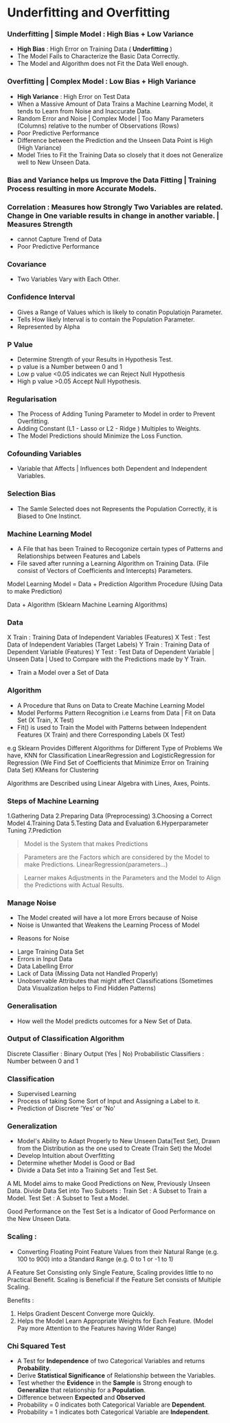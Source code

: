 # Underfitting and Overfitting
  
### Underfitting | Simple Model : High Bias + Low Variance
- **High Bias** : High Error on Training Data ( **Underfitting** )
- The Model Fails to Characterize the Basic Data Correctly. 
- The Model and Algorithm does not Fit the Data Well enough.

### Overfitting | Complex Model : Low Bias + High Variance
- **High Variance** : High Error on Test Data
- When a Massive Amount of Data Trains a Machine Learning Model, it tends to Learn from Noise and Inaccurate Data.
- Random Error and Noise | Complex Model | Too Many Parameters (Columns) relative to the number of Observations (Rows) 
- Poor Predictive Performance
- Difference between the Prediction and the Unseen Data Point is High (High Variance)
- Model Tries to Fit the Training Data so closely that it does not Generalize well to New Unseen Data.

### Bias and Variance helps us Improve the Data Fitting | Training Process resulting in more Accurate Models.

### Correlation : Measures how Strongly Two Variables are related. Change in One variable results in change in another variable. | Measures Strength            
- cannot Capture Trend of Data
- Poor Predictive Performance

### Covariance  
- Two Variables Vary with Each Other.

### Confidence Interval  
- Gives a Range of Values which is likely to conatin Populatiojn Parameter.
- Tells How likely Interval is to contain the Population Parameter.
- Represented by Alpha 

### P Value 
- Determine Strength of your Results in Hypothesis Test.
- p value is a Number between 0 and 1
- Low p value <0.05 indicates we can Reject Null Hypothesis
- High p value >0.05 Accept Null Hypothesis.

### Regularisation 
- The Process of Adding Tuning Parameter to Model in order to Prevent Overfitting.
- Adding Constant (L1 - Lasso or L2 - Ridge ) Multiples to Weights.
- The Model Predictions should Minimize the Loss Function.


### Cofounding Variables 
- Variable that Affects | Influences both Dependent and Independent Variables.

### Selection Bias 
- The Samle Selected does not Represents the Population Correctly, it is Biased to One Instinct. 

### Machine Learning Model
- A File that has been Trained to Recogonize certain types of Patterns and Relationships between Features and Labels 
- File saved after running a Learning Algorithm on Training Data. (File consist of Vectors of Coefficients and Intercepts) Parameters. 

Model Learning Model = Data + Prediction Algorithm Procedure (Using Data to make Prediction)

Data + Algorithm (Sklearn Machine Learning Algorithms)

### Data 
X Train : Training Data of Independent Variables (Features)
X Test : Test Data of Independent Variables (Target Labels)
Y Train : Training Data of Dependent Variable (Features)
Y Test : Test Data of Dependent Variable | Unseen Data | Used to Compare with the Predictions made by Y Train.

- Train a Model over a Set of Data

### Algorithm
- A Procedure that Runs on Data to Create Machine Learning Model
- Model Performs Pattern Recognition i.e Learns from Data | Fit on Data Set (X Train, X Test)
- Fit() is used to Train the Model with Patterns between Independent Features (X Train) and there Corresponding Labels (X Test)

e.g Sklearn Provides Different Algorithms for Different Type of Problems
We have,
KNN for Classification
LinearRegression and LogisticRegression for Regression (We Find Set of Coefficients that Minimize Error on Training Data Set)
KMeans for Clustering

Algorithms are Described using Linear Algebra with Lines, Axes, Points.

### Steps of Machine Learning
1.Gathering Data
2.Preparing Data (Preprocessing)
3.Choosing a Correct Model
4.Training Data
5.Testing Data and Evaluation
6.Hyperparameter Tuning
7.Prediction

> Model is the System that makes Predictions

> Parameters are the Factors which are considered by the Model to make Predictions. LinearRegression(parameters...)

> Learner makes Adjustments in the Parameters and the Model to Align the Predictions with Actual Results.

### Manage Noise
- The Model created will have a lot more Errors because of Noise
- Noise is Unwanted that Weakens the Learning Process of Model
* Reasons for Noise
- Large Training Data Set
- Errors in Input Data 
- Data Labelling Error
- Lack of Data (Missing Data not Handled Properly)
- Unobservable Attributes that might affect Classifications (Sometimes Data Visualization helps to Find Hidden Patterns)

### Generalisation 
- How well the Model predicts outcomes for a New Set of Data.

### Output of Classification Algorithm
Discrete Classifier : Binary Output (Yes | No)
Probabilistic Classifiers : Number between 0 and 1

### Classification
- Supervised Learning
- Process of taking Some Sort of Input and Assigning a Label to it.
- Prediction of Discrete 'Yes' or 'No'



### Generalization
- Model's Ability to Adapt Properly to New Unseen Data(Test Set), Drawn from the Distribution as the one used to Create (Train Set) the Model
- Develop Intuition about Overfitting
- Determine whether Model is Good or Bad
- Divide a Data Set into a Training Set and Test Set.

A ML Model aims to make Good Predictions on New, Previously Unseen Data.
Divide Data Set into Two Subsets :
Train Set : A Subset to Train a Model.
Test Set : A Subset to Test a Model.

Good Performance on the Test Set is a Indicator of Good Performance on the New Unseen Data.

### Scaling :
- Converting Floating Point Feature Values from their Natural Range (e.g. 100 to 900) into a Standard Range (e.g. 0 to 1 or -1 to 1)

A Feature Set Consisting only Single Feature, Scaling provides little to no Practical Benefit.
Scaling is Beneficial if the Feature Set consists of Multiple Scaling.

Benefits :
1. Helps Gradient Descent Converge more Quickly.
2. Helps the Model Learn Appropriate Weights for Each Feature. (Model Pay more Attention to the Features having Wider Range)

### **Chi Squared Test** 
- A Test for **Independence** of two Categorical Variables and returns **Probability**.
- Derive **Statistical Significance** of Relationship between the Variables.
- Test whether the **Evidence** in the **Sample** is Strong enough to **Generalize** that relationship for a **Population**.
- Difference between **Expected** and **Observed**
- Probability = 0 indicates both Categorical Variable are **Dependent**.
- Probability = 1 indicates both Categorical Variable are **Independent**.

